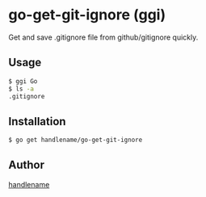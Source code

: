 # go-get-git-ignore (ggi)

Get and save .gitignore file from github/gitignore quickly.

## Usage

```sh
$ ggi Go
$ ls -a
.gitignore
```

## Installation

```sh
$ go get handlename/go-get-git-ignore
```

## Author

[handlename](https://github.com/handlename)
